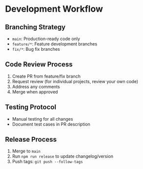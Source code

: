 # Development Workflow

## Branching Strategy
- `main`: Production-ready code only
- `feature/*`: Feature development branches
- `fix/*`: Bug fix branches

## Code Review Process
1. Create PR from feature/fix branch
2. Request review (for individual projects, review your own code)
3. Address any comments
4. Merge when approved

## Testing Protocol
- Manual testing for all changes
- Document test cases in PR description

## Release Process
1. Merge to `main`
2. Run `npm run release` to update changelog/version
3. Push tags: `git push --follow-tags`
